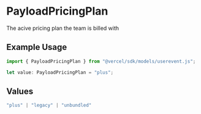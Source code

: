 # PayloadPricingPlan

The acive pricing plan the team is billed with

## Example Usage

```typescript
import { PayloadPricingPlan } from "@vercel/sdk/models/userevent.js";

let value: PayloadPricingPlan = "plus";
```

## Values

```typescript
"plus" | "legacy" | "unbundled"
```